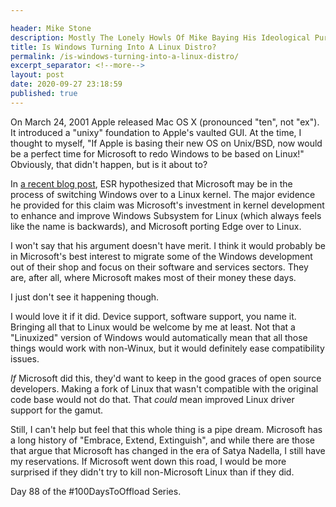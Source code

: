 ```yaml
---

header: Mike Stone
description: Mostly The Lonely Howls Of Mike Baying His Ideological Purity At The Moon
title: Is Windows Turning Into A Linux Distro?
permalink: /is-windows-turning-into-a-linux-distro/
excerpt_separator: <!--more-->
layout: post
date: 2020-09-27 23:18:59
published: true
---
```


On March 24, 2001 Apple released Mac OS X (pronounced "ten", not "ex"). It introduced a "unixy" foundation to Apple's vaulted GUI. At the time, I thought to myself, "If Apple is basing their new OS on Unix/BSD, now would be a perfect time for Microsoft to redo Windows to be based on Linux!" Obviously, that didn't happen, but is it about to?

<!--more--> 

In [a recent blog post](http://esr.ibiblio.org/?p=8764), ESR hypothesized that Microsoft may be in the process of switching Windows over to a Linux kernel. The major evidence he provided for this claim was Microsoft's investment in kernel development to enhance and improve Windows Subsystem for Linux (which always feels like the name is backwards), and Microsoft porting Edge over to Linux.

I won't say that his argument doesn't have merit. I think it would probably be in Microsoft's best interest to migrate some of the Windows development out of their shop and focus on their software and services sectors. They are, after all, where Microsoft makes most of their money these days. 

I just don't see it happening though.

I would love it if it did. Device support, software support, you name it. Bringing all that to Linux would be welcome by me at least. Not that a "Linuxized" version of Windows would automatically mean that all those things would work with non-Winux, but it would definitely ease compatibility issues. 

_If_ Microsoft did this, they'd want to keep in the good graces of open source developers. Making a fork of Linux that wasn't compatible with the original code base would not do that. That _could_ mean improved Linux driver support for the gamut. 

Still, I can't help but feel that this whole thing is a pipe dream. Microsoft has a long history of "Embrace, Extend, Extinguish", and while there are those that argue that Microsoft has changed in the era of Satya Nadella, I still have my reservations. If Microsoft went down this road, I would be more surprised if they didn't try to kill non-Microsoft Linux than if they did.

Day 88 of the #100DaysToOffload Series.